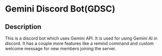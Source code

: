 # Gemini Discord Bot(GDSC)
## Description
This is a discord bot which uses Gemini API. It is used for using Gemini AI in discord. It has a couple more features like a remind command and custom welcome message for new members joining the server. 
